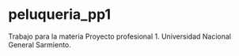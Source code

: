 # peluqueria_pp1

Trabajo para la materia Proyecto profesional 1. Universidad Nacional General Sarmiento.